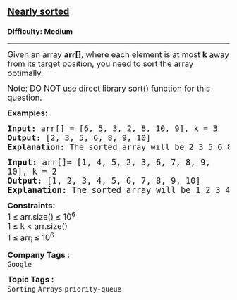 <h2><a href="https://www.geeksforgeeks.org/problems/nearly-sorted-1587115620/1">Nearly sorted</a></h2><h3>Difficulty: Medium</h3><hr><div class="problems_problem_content__Xm_eO"><p><span style="font-size: 18px;">Given an array <strong>arr[]</strong>, where each element is at most <strong>k</strong> away from its target position, you need to sort the array optimally.</span></p>
<p><span style="font-size: 18px;">Note: DO NOT use direct library sort() function for this question.<br></span></p>
<p><span style="font-size: 18px;"><strong>Examples:</strong></span></p>
<pre><span style="font-size: 18px;"><strong>Input:</strong> arr[] = [6, 5, 3, 2, 8, 10, 9], k = 3
<strong>Output: </strong>[2, 3, 5, 6, 8, 9, 10]<strong>
Explanation: </strong>The sorted array will be 2 3 5 6 8 9 10</span>
</pre>
<pre><span style="font-size: 14pt; font-family: 'andale mono', monospace;"><strong>Input:</strong><span style="color: #1d1c1d; font-variant-ligatures: common-ligatures; white-space: normal; background-color: #f8f8f8;"> arr[]= [1, 4, 5, 2, 3, 6, 7, 8, 9, 10], k = 2</span>
<strong>Output: </strong>[1, 2, 3, 4, 5, 6, 7, 8, 9, 10]<br><strong>Explanation: </strong>The sorted array will be 1 2 3 4 5 6 7 8 9 10</span></pre>
<p><span style="font-size: 18px;"><strong>Constraints:</strong><br>1 ≤ arr.size() ≤ 10<sup>6</sup><br>1 ≤ k &lt; arr.size()<br>1 ≤&nbsp;arr<sub>i </sub>≤ 10<sup>6</sup></span></p></div><p><span style=font-size:18px><strong>Company Tags : </strong><br><code>Google</code>&nbsp;<br><p><span style=font-size:18px><strong>Topic Tags : </strong><br><code>Sorting</code>&nbsp;<code>Arrays</code>&nbsp;<code>priority-queue</code>&nbsp;
